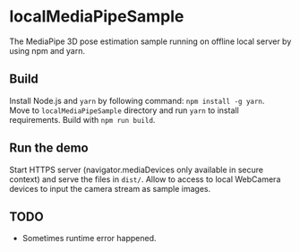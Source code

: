 # localMediaPipeSample
The MediaPipe 3D pose estimation sample running on offline local server by using npm and yarn.


## Build

Install Node.js and `yarn` by following command: `npm install -g yarn`.  
Move to `localMediaPipeSample` directory and run `yarn` to install requirements.
Build with `npm run build`.


## Run the demo

Start HTTPS server (navigator.mediaDevices only available in secure context) and serve the files in `dist/`.
Allow to access to local WebCamera devices to input the camera stream as sample images.


## TODO

* Sometimes runtime error happened.
